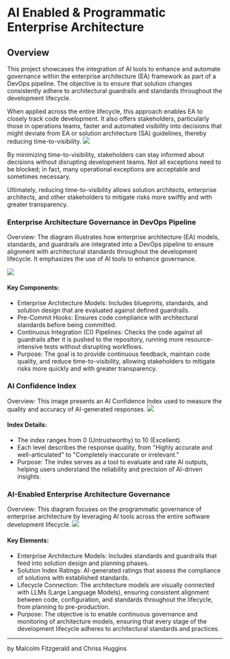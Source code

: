 # AI Enabled & Programmatic  Enterprise Architecture

## Overview
This project showcases the integration of AI tools to enhance and automate governance within the enterprise architecture (EA) framework as part of a DevOps pipeline. The objective is to ensure that solution changes consistently adhere to architectural guardrails and standards throughout the development lifecycle.

When applied across the entire lifecycle, this approach enables EA to closely track code development. It also offers stakeholders, particularly those in operations teams, faster and automated visibility into decisions that might deviate from EA or solution architecture (SA) guidelines, thereby reducing time-to-visibility.
[![](https://i.postimg.cc/HxGchxcv/Screenshot-2024-08-20-at-5-04-14-PM.png)](https://i.postimg.cc/HxGchxcv/Screenshot-2024-08-20-at-5-04-14-PM.png)

By minimizing time-to-visibility, stakeholders can stay informed about decisions without disrupting development teams. Not all exceptions need to be blocked; in fact, many operational exceptions are acceptable and sometimes necessary.

Ultimately, reducing time-to-visibility allows solution architects, enterprise architects, and other stakeholders to mitigate risks more swiftly and with greater transparency.

### Enterprise Architecture Governance in DevOps Pipeline

Overview: The diagram illustrates how enterprise architecture (EA) models, standards, and guardrails are integrated into a DevOps pipeline to ensure alignment with architectural standards throughout the development lifecycle. It emphasizes the use of AI tools to enhance governance.

[![](https://i.postimg.cc/N0zTqw99/Screenshot-2024-08-20-at-4-56-44-PM.png)](https://i.postimg.cc/N0zTqw99/Screenshot-2024-08-20-at-4-56-44-PM.png)

#### Key Components:
- Enterprise Architecture Models: Includes blueprints, standards, and solution design that are evaluated against defined guardrails.
- Pre-Commit Hooks: Ensures code compliance with architectural standards before being committed.
- Continuous Integration (CI) Pipelines: Checks the code against all guardrails after it is pushed to the repository, running more resource-intensive tests without disrupting workflows.
- Purpose: The goal is to provide continuous feedback, maintain code quality, and reduce time-to-visibility, allowing stakeholders to mitigate risks more quickly and with greater transparency.

###  AI Confidence Index
 Overview: This image presents an AI Confidence Index used to measure the quality and accuracy of AI-generated responses.
 [![](https://i.postimg.cc/zX7QDY0f/Screenshot-2024-08-20-at-4-57-05-PM.png)](httphttps://i.postimg.cc/zX7QDY0f/Screenshot-2024-08-20-at-4-57-05-PM.png://)

#### Index Details:
- The index ranges from 0 (Untrustworthy) to 10 (Excellent).
- Each level describes the response quality, from "Highly accurate and well-articulated" to "Completely inaccurate or irrelevant."
- Purpose: The index serves as a tool to evaluate and rate AI outputs, helping users understand the reliability and precision of AI-driven insights.
 
 
### AI-Enabled Enterprise Architecture Governance
 Overview: This diagram focuses on the programmatic governance of enterprise architecture by leveraging AI tools across the entire software development lifecycle.
 [![](https://i.postimg.cc/FzyHkH18/Screenshot-2024-08-20-at-4-57-38-PM.png)](https://i.postimg.cc/FzyHkH18/Screenshot-2024-08-20-at-4-57-38-PM.png)
#### Key Elements:
- Enterprise Architecture Models: Includes standards and guardrails that feed into solution design and planning phases.
- Solution Index Ratings: AI-generated ratings that assess the compliance of solutions with established standards.
- Lifecycle Connection: The architecture models are visually connected with LLMs (Large Language Models), ensuring consistent alignment between code, configuration, and standards throughout the lifecycle, from planning to pre-production.
- Purpose: The objective is to enable continuous governance and monitoring of architecture models, ensuring that every stage of the development lifecycle adheres to architectural standards and practices.


------------



by Malcolm Fitzgerald and Chriss Huggins


